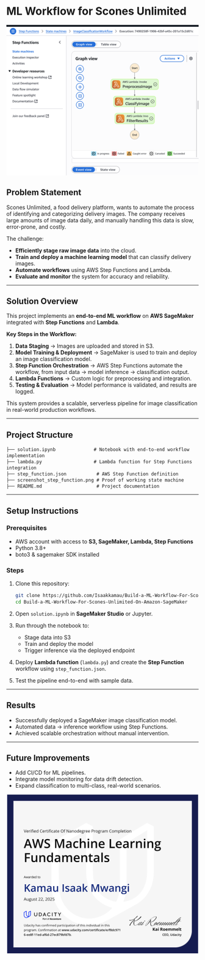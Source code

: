 # ML Workflow for Scones Unlimited

![Step Function Screenshot](screenshot_step_function.png)

## Problem Statement

Scones Unlimited, a food delivery platform, wants to automate the process of identifying and categorizing delivery images. The company receives large amounts of image data daily, and manually handling this data is slow, error-prone, and costly.

The challenge:

- **Efficiently stage raw image data** into the cloud.
- **Train and deploy a machine learning model** that can classify delivery images.
- **Automate workflows** using AWS Step Functions and Lambda.
- **Evaluate and monitor** the system for accuracy and reliability.

---

## Solution Overview

This project implements an **end-to-end ML workflow** on **AWS SageMaker** integrated with **Step Functions** and **Lambda**.

**Key Steps in the Workflow:**

1. **Data Staging** → Images are uploaded and stored in S3.
2. **Model Training & Deployment** → SageMaker is used to train and deploy an image classification model.
3. **Step Function Orchestration** → AWS Step Functions automate the workflow, from input data → model inference → classification output.
4. **Lambda Functions** → Custom logic for preprocessing and integration.
5. **Testing & Evaluation** → Model performance is validated, and results are logged.

This system provides a scalable, serverless pipeline for image classification in real-world production workflows.

---

## Project Structure

```
├── solution.ipynb              # Notebook with end-to-end workflow implementation
├── lambda.py                   # Lambda function for Step Functions integration
├── step_function.json           # AWS Step Function definition
├── screenshot_step_function.png # Proof of working state machine
├── README.md                    # Project documentation
```

---

## Setup Instructions

### Prerequisites

- AWS account with access to **S3, SageMaker, Lambda, Step Functions**
- Python 3.8+
- boto3 & sagemaker SDK installed

### Steps

1. Clone this repository:

   ```bash
   git clone https://github.com/Isaakkamau/Build-a-ML-Workflow-For-Scones-Unlimited-On-Amazon-SageMaker
   cd Build-a-ML-Workflow-For-Scones-Unlimited-On-Amazon-SageMaker
   ```

2. Open `solution.ipynb` in **SageMaker Studio** or Jupyter.
3. Run through the notebook to:

   - Stage data into S3
   - Train and deploy the model
   - Trigger inference via the deployed endpoint

4. Deploy **Lambda function** (`lambda.py`) and create the **Step Function** workflow using `step_function.json`.
5. Test the pipeline end-to-end with sample data.

---

## Results

- Successfully deployed a SageMaker image classification model.
- Automated data → inference workflow using Step Functions.
- Achieved scalable orchestration without manual intervention.

---

## Future Improvements

- Add CI/CD for ML pipelines.
- Integrate model monitoring for data drift detection.
- Expand classification to multi-class, real-world scenarios.

![AWS CERT](aws-cert.png)
